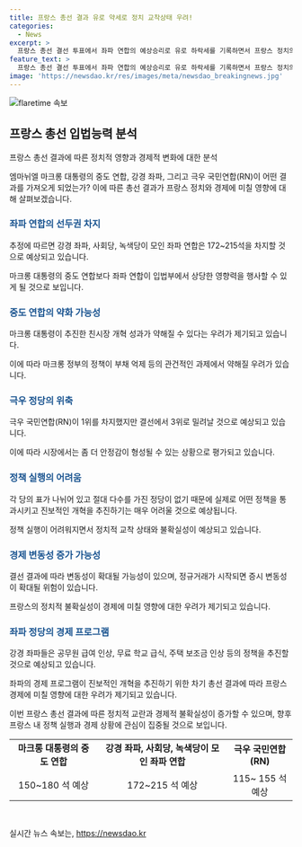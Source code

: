 ```yaml
---
title: 프랑스 총선 결과 유로 약세로 정치 교착상태 우려!
categories:
  - News
excerpt: >
  프랑스 총선 결선 투표에서 좌파 연합의 예상승리로 유로 하락세를 기록하면서 프랑스 정치의 불확실성이 확대되고 있습니다. 마크롱 대통령의 중도 연합은 반 극우 세력의 결집과의회 입법 능력 공백을 우려하며 총선에서의 반전이 필요하다는 압력에 직면하고 있습니다. 좌파 정당들은 중도의 마크롱 정부의 개혁 성과에 대해 논란을 제기하고 있으며, 입법 능력과 정책 추진에 대한 불확실성이 길어질 것으로 보입니다.
feature_text: >
  프랑스 총선 결선 투표에서 좌파 연합의 예상승리로 유로 하락세를 기록하면서 프랑스 정치의 불확실성이 확대되고 있습니다. 마크롱 대통령의 중도 연합은 반 극우 세력의 결집과의회 입법 능력 공백을 우려하며 총선에서의 반전이 필요하다는 압력에 직면하고 있습니다. 좌파 정당들은 중도의 마크롱 정부의 개혁 성과에 대해 논란을 제기하고 있으며, 입법 능력과 정책 추진에 대한 불확실성이 길어질 것으로 보입니다.
image: 'https://newsdao.kr/res/images/meta/newsdao_breakingnews.jpg'
---
```


<p><img src="https://newsdao.kr/res/images/meta/newsdao_breakingnews.jpg" alt="flaretime 속보" /></p>

<h2 data-ke-size="size26">프랑스 총선 입법능력 분석</h2>

<p data-ke-size="size16">프랑스 총선 결과에 따른 정치적 영향과 경제적 변화에 대한 분석</p>

<p>엠마뉘엘 마크롱 대통령의 중도 연합, 강경 좌파, 그리고 극우 국민연합(RN)이 어떤 결과를 가져오게 되었는가? 이에 따른 총선 결과가 프랑스 정치와 경제에 미칠 영향에 대해 살펴보겠습니다. </p>

<h3><b><span style="color: #1a5490;">좌파 연합의 선두권 차지</span></b></h3>

<p data-ke-size="size16">추정에 따르면 강경 좌파, 사회당, 녹색당이 모인 좌파 연합은 172~215석을 차지할 것으로 예상되고 있습니다.</p>

<p>마크롱 대통령의 중도 연합보다 좌파 연합이 입법부에서 상당한 영향력을 행사할 수 있게 될 것으로 보입니다.</p>

<h3><b><span style="color: #1a5490;">중도 연합의 약화 가능성</span></b></h3>

<p data-ke-size="size16">마크롱 대통령이 추진한 친시장 개혁 성과가 약해질 수 있다는 우려가 제기되고 있습니다.</p>

<p>이에 따라 마크롱 정부의 정책이 부채 억제 등의 관건적인 과제에서 약해질 우려가 있습니다.</p>

<h3><b><span style="color: #1a5490;">극우 정당의 위축</span></b></h3>

<p data-ke-size="size16">극우 국민연합(RN)이 1위를 차지했지만 결선에서 3위로 밀려날 것으로 예상되고 있습니다.</p>

<p>이에 따라 시장에서는 좀 더 안정감이 형성될 수 있는 상황으로 평가되고 있습니다.</p>

<h3><b><span style="color: #1a5490;">정책 실행의 어려움</span></b></h3>

<p data-ke-size="size16">각 당의 표가 나뉘어 있고 절대 다수를 가진 정당이 없기 때문에 실제로 어떤 정책을 통과시키고 진보적인 개혁을 추진하기는 매우 어려울 것으로 예상됩니다.</p>

<p>정책 실행이 어려워지면서 정치적 교착 상태와 불확실성이 예상되고 있습니다.</p>

<h3><b><span style="color: #1a5490;">경제 변동성 증가 가능성</span></b></h3>

<p data-ke-size="size16">결선 결과에 따라 변동성이 확대될 가능성이 있으며, 정규거래가 시작되면 증시 변동성이 확대될 위험이 있습니다.</p>

<p>프랑스의 정치적 불확실성이 경제에 미칠 영향에 대한 우려가 제기되고 있습니다.</p>

<h3><b><span style="color: #1a5490;">좌파 정당의 경제 프로그램</span></b></h3>

<p data-ke-size="size16">강경 좌파들은 공무원 급여 인상, 무료 학교 급식, 주택 보조금 인상 등의 정책을 추진할 것으로 예상되고 있습니다.</p>

<p>좌파의 경제 프로그램이 진보적인 개혁을 추진하기 위한 차기 총선 결과에 따라 프랑스 경제에 미칠 영향에 대한 우려가 제기되고 있습니다. </p>

<p>이번 프랑스 총선 결과에 따른 정치적 교란과 경제적 불확실성이 증가할 수 있으며, 향후 프랑스 내 정책 실행과 경제 상황에 관심이 집중될 것으로 보입니다. </p>

<table>
    <tr>
        <td style="text-align: center; height: 17px;"><b>마크롱 대통령의 중도 연합</b></td>
        <td style="text-align: center; height: 17px;"><b>강경 좌파, 사회당, 녹색당이 모인 좌파 연합</b></td>
        <td style="text-align: center; height: 17px;"><b>극우 국민연합(RN)</b></td>
    </tr>
    <tr>
        <td style="text-align: center; height: 17px;">150~180 석 예상</td>
        <td style="text-align: center; height: 17px;">172~215 석 예상</td>
        <td style="text-align: center; height: 17px;">115~ 155 석 예상</td>
    </tr>
</table>

<p data-ke-size="size16">&nbsp;</p>
실시간 뉴스 속보는, <a href="https://newsdao.kr" rel="dofollow">https://newsdao.kr</a>


